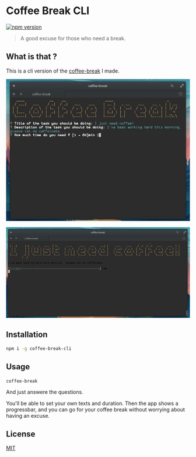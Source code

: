 # Coffee Break CLI

[![npm version](https://badge.fury.io/js/coffee-break-cli.svg)](https://badge.fury.io/js/coffee-break-cli)

> A good excuse for those who need a break.

## What is that ?

This is a cli version of the [coffee-break](https://github.com/benavern/coffee-break) I made.

![Settings](/screenshots/Settings.jpeg)

![CoffeeTime](/screenshots/CoffeeTime.jpeg)

## Installation

```bash
npm i -g coffee-break-cli
```

## Usage

```
coffee-break
```

And just answere the questions.

You'll be able to set your own texts and duration. Then the app shows a progressbar, and you can go for your coffee break without worrying about having an excuse.

## License

[MIT](http://benavern.github.io/MIT/#name=Benjamin%20Caradeuc&link=https://benjamin.caradeuc.info/)